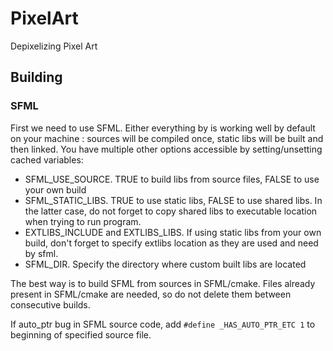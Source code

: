 # PixelArt
Depixelizing Pixel Art

## Building
### SFML
First we need to use SFML. Either everything by is working well by default on your machine : sources will be compiled once, static libs will be built and then linked.
You have multiple other options accessible by setting/unsetting cached variables:

- SFML_USE_SOURCE. TRUE to build libs from source files, FALSE to use your own build
- SFML_STATIC_LIBS. TRUE to use static libs, FALSE to use shared libs. In the latter case, do not forget to copy shared libs to executable location when trying to run program.
- EXTLIBS_INCLUDE and EXTLIBS_LIBS. If using static libs from your own build, don't forget to specify extlibs location as they are used and need by sfml.
- SFML_DIR. Specify the directory where custom built libs are located


The best way is to build SFML from sources in SFML/cmake. Files already present in SFML/cmake are needed, so do not delete them between consecutive builds.

If auto_ptr bug in SFML source code, add ```#define _HAS_AUTO_PTR_ETC 1``` to beginning of specified source file.
